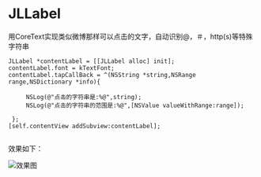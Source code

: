 # JLLabel
用CoreText实现类似微博那样可以点击的文字，自动识别@，＃，http(s)等特殊字符串
```objc
JLLabel *contentLabel = [[JLLabel alloc] init];
contentLabel.font = kTextFont;
contentLabel.tapCallBack = ^(NSString *string,NSRange range,NSDictionary *info){
            
     NSLog(@"点击的字符串是:%@",string);
     NSLog(@"点击的字符串的范围是:%@",[NSValue valueWithRange:range]);
  
 };
[self.contentView addSubview:contentLabel];
 
```
效果如下：

![效果图](https://github.com/JlongTian/JLLabel/blob/master/image/show.gif)
